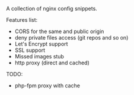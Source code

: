 
A collection of nginx config snippets.

Features list:
* CORS for the same and public origin
* deny private files access (git repos and so on)
* Let's Encrypt support
* SSL support
* Missed images stub
* http proxy (direct and cached)

TODO:
* php-fpm proxy with cache

